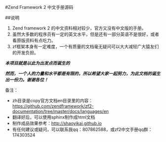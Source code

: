#Zend Framework 2 中文手册源码


##说明

1. Zend framework 2 的中文资料相对较少，官方又没有中文版的手册。
2. 虽然大多数的程序员有一定的英文水平，但是还有一部分英语不是很好，或者看原版资料有点吃力。
3. zf框架本身有一定难度，一个有质量的文档毫无疑问可以大大减轻广大猿友们的开发负担。

**_本项目就是以此为出发点而诞生的_**

**_然而，一个人的力量和水平都是有限的，所以希望大家一起努力，为此文档的诞生出一份力。谢谢各位！_**


备注：

+ zh目录是copy官方文档en目录里的内容：https://github.com/zendframework/zf2-documentation/tree/master/docs/languages/en
+ 翻译好后，可以使用sphinx制作成html文档
+ 制作成品效果参考：http://shaoyikai.github.io
+ 有任何建议或疑问，可以联系我qq：807862588，或zf2中文手册qq群：174303524
